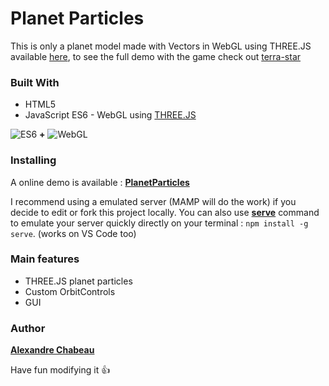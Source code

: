 # Planet Particles
This is only a planet model made with Vectors in WebGL using THREE.JS available [here](http://www.achabe.com/planet-particles/), to see the full demo with the game check out [terra-star](http://terra-star.aymericm.fr/)

### Built With
- HTML5
- JavaScript ES6 - WebGL using [THREE.JS](https://threejs.org/docs/index.html)

![ES6](https://cdn.iconscout.com/icon/free/png-128/javascript-1-225993.png) **+** ![WebGL](https://www.uplabs.com/tools/webgl.png)

### Installing

A online demo is available : **[PlanetParticles](http://www.achabe.com/planet-particles/)**

I recommend using a emulated server (MAMP will do the work) if you decide to edit or fork this project locally.
You can also use **[serve](https://www.npmjs.com/package/serve)** command to emulate your server quickly directly on your terminal : `npm install -g serve`. (works on VS Code too)

### Main features
- THREE.JS planet particles
- Custom OrbitControls
- GUI

### Author

[**Alexandre Chabeau**](http://www.achabe.com)

Have fun modifying it :+1:
